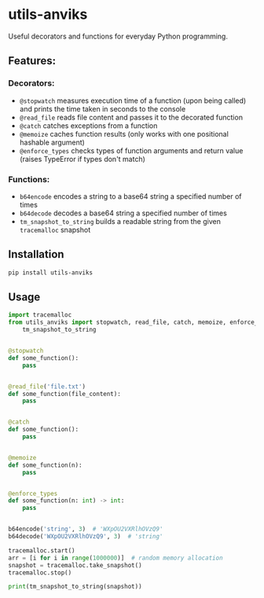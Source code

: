 # utils-anviks

Useful decorators and functions for everyday Python programming.

## Features:
### Decorators:
- `@stopwatch` measures execution time of a function (upon being called) and prints the time taken in seconds to the console
- `@read_file` reads file content and passes it to the decorated function
- `@catch` catches exceptions from a function
- `@memoize` caches function results (only works with one positional hashable argument)
- `@enforce_types` checks types of function arguments and return value (raises TypeError if types don't match)

### Functions:
- `b64encode` encodes a string to a base64 string a specified number of times
- `b64decode` decodes a base64 string a specified number of times
- `tm_snapshot_to_string` builds a readable string from the given `tracemalloc` snapshot

## Installation
```bash
pip install utils-anviks
```

## Usage

```python
import tracemalloc
from utils_anviks import stopwatch, read_file, catch, memoize, enforce_types, b64encode, b64decode, \
    tm_snapshot_to_string


@stopwatch
def some_function():
    pass


@read_file('file.txt')
def some_function(file_content):
    pass


@catch
def some_function():
    pass


@memoize
def some_function(n):
    pass


@enforce_types
def some_function(n: int) -> int:
    pass


b64encode('string', 3)  # 'WXpOU2VXRlhOVzQ9'
b64decode('WXpOU2VXRlhOVzQ9', 3)  # 'string'

tracemalloc.start()
arr = [i for i in range(1000000)]  # random memory allocation
snapshot = tracemalloc.take_snapshot()
tracemalloc.stop()

print(tm_snapshot_to_string(snapshot))
```
